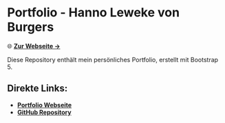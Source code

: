 # Portfolio - Hanno Leweke von Burgers

🌐 **[Zur Webseite →](./index.html)**

Diese Repository enthält mein persönliches Portfolio, erstellt mit Bootstrap 5.

## Direkte Links:
- **[Portfolio Webseite](./index.html)**
- **[GitHub Repository](https://github.com/hanno2/hanno-seite)**